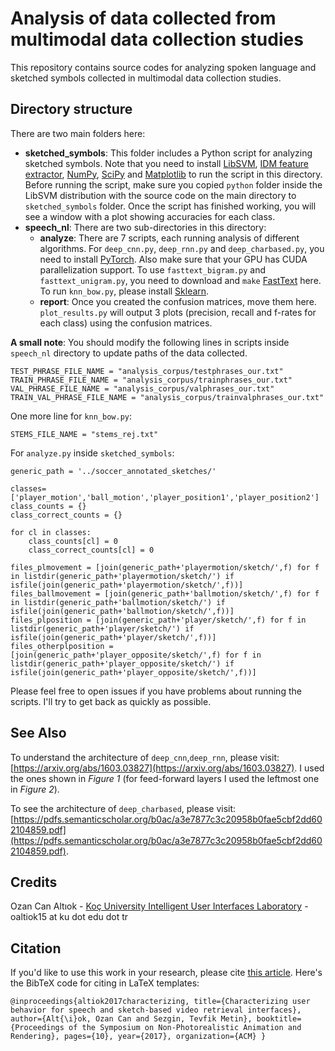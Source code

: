 # Analysis of data collected from multimodal data collection studies
This repository contains source codes for analyzing spoken language and sketched symbols collected in multimodal data collection studies.

## Directory structure
There are two main folders here:

* **sketched_symbols**: This folder includes a Python script for analyzing sketched symbols. Note that you need to install [LibSVM](https://www.csie.ntu.edu.tw/~cjlin/libsvm/), [IDM feature extractor](https://github.com/ozymaxx/sketchfe), [NumPy](http://www.numpy.org/), [SciPy](https://scipy.org/) and [Matplotlib](https://matplotlib.org/) to run the script in this directory. Before running the script, make sure you copied `python` folder inside the LibSVM distribution with the source code on the main directory to `sketched_symbols` folder. Once the script has finished working, you will see a window with a plot showing accuracies for each class. 
* **speech_nl**: There are two sub-directories in this directory:
  * **analyze**: There are 7 scripts, each running analysis of different algorithms. For `deep_cnn.py`, `deep_rnn.py` and `deep_charbased.py`, you need to install [PyTorch](pytorch.org). Also make sure that your GPU has CUDA parallelization support. To use `fasttext_bigram.py` and `fasttext_unigram.py`, you need to download and `make` [FastText](https://github.com/facebookresearch/fastText) here. To run `knn_bow.py`, please install [Sklearn](scikit-learn.org/).
  * **report**: Once you created the confusion matrices, move them here. `plot_results.py` will output 3 plots (precision, recall and f-rates for each class) using the confusion matrices.

**A small note**: You should modify the following lines in scripts inside `speech_nl` directory to update paths of the data collected.

```
TEST_PHRASE_FILE_NAME = "analysis_corpus/testphrases_our.txt"
TRAIN_PHRASE_FILE_NAME = "analysis_corpus/trainphrases_our.txt"
VAL_PHRASE_FILE_NAME = "analysis_corpus/valphrases_our.txt"
TRAIN_VAL_PHRASE_FILE_NAME = "analysis_corpus/trainvalphrases_our.txt"
```

One more line for `knn_bow.py`:
```
STEMS_FILE_NAME = "stems_rej.txt"
```

For `analyze.py` inside `sketched_symbols`:

```
generic_path = '../soccer_annotated_sketches/'

classes=['player_motion','ball_motion','player_position1','player_position2']
class_counts = {}
class_correct_counts = {}

for cl in classes:
	class_counts[cl] = 0
	class_correct_counts[cl] = 0

files_plmovement = [join(generic_path+'playermotion/sketch/',f) for f in listdir(generic_path+'playermotion/sketch/') if isfile(join(generic_path+'playermotion/sketch/',f))]
files_ballmovement = [join(generic_path+'ballmotion/sketch/',f) for f in listdir(generic_path+'ballmotion/sketch/') if isfile(join(generic_path+'ballmotion/sketch/',f))]
files_plposition = [join(generic_path+'player/sketch/',f) for f in listdir(generic_path+'player/sketch/') if isfile(join(generic_path+'player/sketch/',f))]
files_otherplposition = [join(generic_path+'player_opposite/sketch/',f) for f in listdir(generic_path+'player_opposite/sketch/') if isfile(join(generic_path+'player_opposite/sketch/',f))]
```

Please feel free to open issues if you have problems about running the scripts. I'll try to get back as quickly as possible.

## See Also
To understand the architecture of `deep_cnn`,`deep_rnn`, please visit: [https://arxiv.org/abs/1603.03827](https://arxiv.org/abs/1603.03827). I used the ones shown in *Figure 1* (for feed-forward layers I used the leftmost one in *Figure 2*).

To see the architecture of `deep_charbased`, please visit: [https://pdfs.semanticscholar.org/b0ac/a3e7877c3c20958b0fae5cbf2dd602104859.pdf](https://pdfs.semanticscholar.org/b0ac/a3e7877c3c20958b0fae5cbf2dd602104859.pdf).

## Credits
Ozan Can Altıok - [Koç University Intelligent User Interfaces Laboratory](http://iui.ku.edu.tr) - oaltiok15 at ku dot edu dot tr

## Citation
If you'd like to use this work in your research, please cite [this article](https://iui.ku.edu.tr/sezgin_publications/2017/SezginAltiok-IUI-2017.pdf). Here's the BibTeX code for citing in LaTeX templates:

```
@inproceedings{altiok2017characterizing, title={Characterizing user behavior for speech and sketch-based video retrieval interfaces}, author={Alt{\i}ok, Ozan Can and Sezgin, Tevfik Metin}, booktitle={Proceedings of the Symposium on Non-Photorealistic Animation and Rendering}, pages={10}, year={2017}, organization={ACM} }
```
